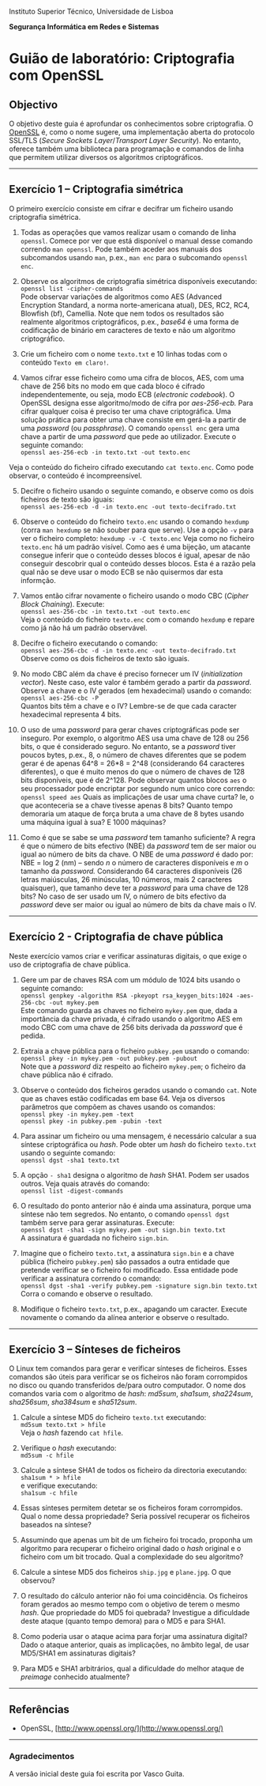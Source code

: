 Instituto Superior Técnico, Universidade de Lisboa

**Segurança Informática em Redes e Sistemas**

# Guião de laboratório: Criptografia com OpenSSL

## Objectivo

O objetivo deste guia é aprofundar os conhecimentos sobre criptografia.
O [OpenSSL](https://www.openssl.org/) é, como o nome sugere, uma implementação aberta do protocolo SSL/TLS (*Secure Sockets Layer*/*Transport Layer Security*).
No entanto, oferece também uma biblioteca para programação e comandos de linha que permitem utilizar diversos os algoritmos criptográficos.

---

## Exercício 1 – Criptografia simétrica

O primeiro exercício consiste em cifrar e decifrar um ficheiro usando criptografia simétrica.

1. Todas as operações que vamos realizar usam o comando de linha `openssl`.
Comece por ver que está disponível o manual desse comando correndo `man openssl`.
Pode também aceder aos manuais dos subcomandos usando `man`, p.ex., `man enc` para o subcomando `openssl enc`.

2. Observe os algoritmos de criptografia simétrica disponíveis executando:  
    `openssl list -cipher-commands`  
Pode observar variações de algoritmos como AES (Advanced Encryption Standard, a norma norte-americana atual), DES, RC2, RC4, Blowfish (bf), Camellia.
Note que nem todos os resultados são realmente algoritmos criptográficos, p.ex., _base64_ é uma forma de codificação de binário em caracteres de texto e não um algoritmo criptográfico.

3. Crie um ficheiro com o nome `texto.txt` e 10 linhas todas com o conteúdo `Texto em claro!`.

4. Vamos cifrar esse ficheiro como uma cifra de blocos, AES, com uma chave de 256 bits no modo em que cada bloco é cifrado independentemente, ou seja, modo ECB (_electronic codebook_).
O OpenSSL designa esse algoritmo/modo de cifra por _aes-256-ecb._
Para cifrar qualquer coisa é preciso ter uma chave criptográfica.
Uma solução prática para obter uma chave consiste em gerá-la a partir de uma _password_ (ou _passphrase_).
O comando `openssl enc` gera uma chave a partir de uma _password_ que pede ao utilizador.
Execute o seguinte comando:  
`openssl aes-256-ecb -in texto.txt -out texto.enc`

Veja o conteúdo do ficheiro cifrado executando `cat texto.enc`.
Como pode observar, o conteúdo é incompreensível.

5. Decifre o ficheiro usando o seguinte comando, e observe como os dois ficheiros de texto são iguais:  
`openssl aes-256-ecb -d -in texto.enc -out texto-decifrado.txt`

6. Observe o conteúdo do ficheiro `texto.enc` usando o comando `hexdump` (corra `man hexdump` se não souber para que serve). 
Use a opção `-v` para ver o ficheiro completo: `hexdump -v -C texto.enc`
Veja como no ficheiro `texto.enc` há um padrão visível. Como aes é uma bijeção, um atacante consegue inferir que o conteúdo desses blocos é igual, apesar de não conseguir descobrir qual o conteúdo desses blocos.
Esta é a razão pela qual não se deve usar o modo ECB se não quisermos dar esta informção.

7. Vamos então cifrar novamente o ficheiro usando o modo CBC (*Cipher Block Chaining*).
Execute:  
`openssl aes-256-cbc -in texto.txt -out texto.enc`  
Veja o conteúdo do ficheiro `texto.enc` com o comando `hexdump` e repare como já não há um padrão observável.

8. Decifre o ficheiro executando o comando:  
`openssl aes-256-cbc -d -in texto.enc -out texto-decifrado.txt`  
Observe como os dois ficheiros de texto são iguais.

9. No modo CBC além da chave é preciso fornecer um IV (_initialization vector_).
Neste caso, este valor é também gerado a partir da _password_.
Observe a chave e o IV gerados (em hexadecimal) usando o comando:  
`openssl aes-256-cbc -P`  
Quantos bits têm a chave e o IV?
Lembre-se de que cada caracter hexadecimal representa 4 bits.

10. O uso de uma _password_ para gerar chaves criptográficas pode ser inseguro.
Por exemplo, o algoritmo AES usa uma chave de 128 ou 256 bits, o que é considerado seguro.
No entanto, se a _password_ tiver poucos bytes, p.ex., 8, o número de chaves diferentes que se podem gerar é de apenas 64^8 = 26*8 = 2^48 (considerando 64 caracteres diferentes), o que é muito menos do que o número de chaves de 128 bits disponíveis, que é de 2^128.
Pode observar quantos blocos `aes` o seu processador pode encriptar por segundo num unico core correndo:
`openssl speed aes`
Quais as implicações de usar uma chave curta? Ie, o que aconteceria se a chave tivesse apenas 8 bits?
Quanto tempo demoraria um ataque de força bruta a uma chave de 8 bytes usando uma máquina igual à sua? E 1000 máquinas?



11. Como é que se sabe se uma _password_ tem tamanho suficiente?
A regra é que o número de bits efectivo (NBE) da _password_ tem de ser maior ou igual ao número de bits da chave.
O NBE de uma _password_ é dado por:  
NBE = log 2 (nm) – sendo _n_ o número de caracteres disponíveis e _m_ o tamanho da _password._
Considerando 64 caracteres disponíveis (26 letras maiúsculas, 26 minúsculas, 10 números, mais 2 caracteres quaisquer), que tamanho deve ter a _password_ para uma chave de 128 bits?
No caso de ser usado um IV, o número de bits efectivo da _password_ deve ser maior ou igual ao número de bits da chave mais o IV.

---

## Exercício 2 - Criptografia de chave pública

Neste exercício vamos criar e verificar assinaturas digitais, o que exige o uso de criptografia de chave pública.

1. Gere um par de chaves RSA com um módulo de 1024 bits usando o seguinte comando:  
`openssl genpkey -algorithm RSA -pkeyopt rsa_keygen_bits:1024 -aes-256-cbc -out mykey.pem`  
Este comando guarda as chaves no ficheiro `mykey.pem` que, dada a importância da chave    privada, é cifrado usando o algoritmo AES em modo CBC com uma chave de 256 bits derivada da _password_ que é pedida.

2. Extraia a chave pública para o ficheiro `pubkey.pem` usando o comando:  
`openssl pkey -in mykey.pem -out pubkey.pem -pubout`  
Note que a _password_ diz respeito ao ficheiro `mykey.pem`;
o ficheiro da chave pública não é cifrado.

3. Observe o conteúdo dos ficheiros gerados usando o comando `cat`.
Note que as chaves estão codificadas em base 64.
Veja os diversos parâmetros que compõem as chaves usando os comandos:  
`openssl pkey -in mykey.pem -text`  
`openssl pkey -in pubkey.pem -pubin -text`

4. Para assinar um ficheiro ou uma mensagem, é necessário calcular a sua síntese criptográfica ou _hash_.
Pode obter um _hash_ do ficheiro `texto.txt` usando o seguinte comando:  
`openssl dgst -sha1 texto.txt`

5. A opção `- sha1` designa o algoritmo de _hash_ SHA1.
Podem ser usados outros. Veja quais através do comando:  
`openssl list -digest-commands`

6. O resultado do ponto anterior não é ainda uma assinatura, porque uma síntese não tem segredos.
No entanto, o comando `openssl dgst` também serve para gerar assinaturas.
Execute:  
`openssl dgst -sha1 -sign mykey.pem -out sign.bin texto.txt`  
A assinatura é guardada no ficheiro `sign.bin`.

7. Imagine que o ficheiro `texto.txt`, a assinatura `sign.bin` e a chave pública (ficheiro    `pubkey.pem`) são passados a outra entidade que pretende verificar se o ficheiro foi modificado. 
Essa entidade pode verificar a assinatura correndo o comando:  
`openssl dgst -sha1 -verify pubkey.pem -signature sign.bin texto.txt`  
Corra o comando e observe o resultado.

8. Modifique o ficheiro `texto.txt`, p.ex., apagando um caracter.
Execute novamente o comando da alínea anterior e observe o resultado.

---

## Exercício 3 – Sínteses de ficheiros

O Linux tem comandos para gerar e verificar sínteses de ficheiros.
Esses comandos são úteis para verificar se os ficheiros não foram corrompidos no disco ou quando transferidos de/para outro computador. O nome dos comandos varia com o algoritmo de _hash_: _md5sum_, _sha1sum_, _sha224sum_, _sha256sum_, _sha384sum_ e _sha512sum_.

1. Calcule a síntese MD5 do ficheiro `texto.txt` executando:  
`md5sum texto.txt > hfile`  
Veja o _hash_ fazendo `cat hfile`.

2. Verifique o _hash_ executando:  
`md5sum -c hfile`

3. Calcule a síntese SHA1 de todos os ficheiro da directoria executando:  
`sha1sum * > hfile`  
e verifique executando:  
`sha1sum -c hfile`

4. Essas sínteses permitem detetar se os ficheiros foram corrompidos.
Qual o nome dessa propriedade?
Seria possível recuperar os ficheiros baseados na síntese?

5. Assumindo que apenas um bit de um ficheiro foi trocado, proponha um algoritmo para recuperar o ficheiro original dado o *hash* original e o ficheiro com um bit trocado.
Qual a complexidade do seu algoritmo?

6. Calcule a síntese MD5 dos ficheiros `ship.jpg` e `plane.jpg`.
O que observou?

7. O resultado do cálculo anterior não foi uma coincidência.
Os ficheiros foram gerados ao mesmo tempo com o objetivo de terem o mesmo *hash*.
Que propriedade do MD5 foi quebrada?
Investigue a dificuldade deste ataque (quanto tempo demora) para o MD5 e para SHA1.

8. Como poderia usar o ataque acima para forjar uma assinatura digital?
Dado o ataque anterior, quais as implicações, no âmbito legal, de usar MD5/SHA1 em assinaturas digitais?

9. Para MD5 e SHA1 arbitrários, qual a dificuldade do melhor ataque de *preimage* conhecido atualmente?

---

## Referências

- OpenSSL, [http://www.openssl.org/](http://www.openssl.org/)

---

### Agradecimentos

A versão inicial deste guia foi escrita por Vasco Guita.
